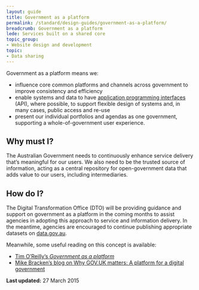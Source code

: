 ```yaml
---
layout: guide
title: Government as a platform
permalink: /standard/design-guides/government-as-a-platform/
breadcrumb: Government as a platform
lede: Services built on a shared core
topic_group:
- Website design and development
topic:
- Data sharing
---
```

Government as a platform means we:

*   influence core common platforms and channels across government to improve consistency and efficiency
*   enable systems and data to have [application programming interfaces](/standard/design-guides/api/) (API), where possible, to support flexible design of systems and, in many cases, public access and re-use
*   present our individual portfolios and agendas as one government, supporting a whole-of-government user experience.

## Why must I?

The Australian Government needs to continuously enhance service delivery that’s meaningful for our users. We also need to be the trusted source of information, acting as a central repository for open-government data that adds value to our users, including intermediaries.

## How do I?

The Digital Transformation Office (DTO) will be providing guidance and support on government as a platform in the coming months to assist agencies in adopting this approach to service and information delivery. In the meantime, agencies are encouraged to continue publishing appropriate datasets on [data.gov.au](http://www.data.gov.au/).

Meanwhile, some useful reading on this concept is available:

*   [Tim O’Reilly’s _Government as a platform_](http://chimera.labs.oreilly.com/books/1234000000774/ch02.html)
*   [Mike Bracken’s blog on Why GOV.UK matters: A platform for a digital government](https://gds.blog.gov.uk/2012/10/17/why-gov-uk-matters/)

**Last updated:** 27 March 2015
